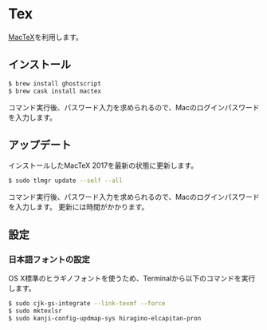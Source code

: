 # Tex

[MacTeX](http://www.tug.org/mactex/)を利用します。

## インストール

``` bash
$ brew install ghostscript
$ brew cask install mactex
```
コマンド実行後、パスワード入力を求められるので、Macのログインパスワードを入力します。

## アップデート

インストールしたMacTeX 2017を最新の状態に更新します。

``` bash
$ sudo tlmgr update --self --all
```
コマンド実行後、パスワード入力を求められるので、Macのログインパスワードを入力します。
更新には時間がかかります。

## 設定

### 日本語フォントの設定

OS X標準のヒラギノフォントを使うため、Terminalから以下のコマンドを実行します。

``` bash
$ sudo cjk-gs-integrate --link-texmf --force
$ sudo mktexlsr
$ sudo kanji-config-updmap-sys hiragino-elcapitan-pron
```
